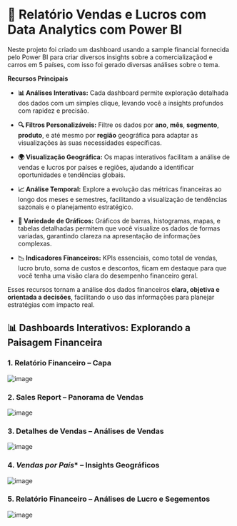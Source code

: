 # 💼 Relatório Vendas e Lucros com Data Analytics com Power BI

Neste projeto foi criado um dashboard usando a sample financial fornecida pelo Power BI para criar diversos insights sobre a comercializaçãod e carros em 5 países, com isso foi gerado diversas análises sobre o tema.

**Recursos Principais**

- **📊 Análises Interativas:** Cada dashboard permite exploração detalhada dos dados com um simples clique, levando você a insights profundos com rapidez e precisão.
  
- **🔍 Filtros Personalizáveis:** Filtre os dados por **ano**, **mês**, **segmento**, **produto**, e até mesmo por **região** geográfica para adaptar as visualizações às suas necessidades específicas.

- **🌍 Visualização Geográfica:** Os mapas interativos facilitam a análise de vendas e lucros por países e regiões, ajudando a identificar oportunidades e tendências globais.

- **📈 Análise Temporal:** Explore a evolução das métricas financeiras ao longo dos meses e semestres, facilitando a visualização de tendências sazonais e o planejamento estratégico.

- **📑 Variedade de Gráficos:** Gráficos de barras, histogramas, mapas, e tabelas detalhadas permitem que você visualize os dados de formas variadas, garantindo clareza na apresentação de informações complexas.

- **📉 Indicadores Financeiros:** KPIs essenciais, como total de vendas, lucro bruto, soma de custos e descontos, ficam em destaque para que você tenha uma visão clara do desempenho financeiro geral.

Esses recursos tornam a análise dos dados financeiros **clara, objetiva e orientada a decisões**, facilitando o uso das informações para planejar estratégias com impacto real.


## 📊 **Dashboards Interativos: Explorando a Paisagem Financeira**

### 1. **Relatório Financeiro** – Capa
![image](https://github.com/user-attachments/assets/a17c8108-71d9-4318-8bbc-11ab3c5e57b0)

### 2. **Sales Report** – Panorama de Vendas
![image](https://github.com/user-attachments/assets/e87dcbc6-4ab9-407d-b843-c093837ba720)


### 3. **Detalhes de Vendas** – Análises de Vendas
![image](https://github.com/user-attachments/assets/d02156b2-d1d1-4027-979f-587c731221c8)


### 4. *Vendas por País** – Insights Geográficos
![image](https://github.com/user-attachments/assets/80c122c1-2cf9-4950-902f-435d999df444)


### 5. **Relatório Financeiro** – Análises de Lucro e Segementos
![image](https://github.com/user-attachments/assets/5516c71b-65f8-4485-b31d-56049ea718d4)
